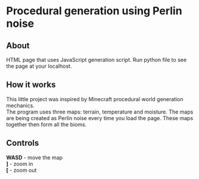 # Procedural generation using Perlin noise
## About
HTML page that uses JavaScript generation script. Run python file to see the page at your localhost.

## How it works
This little project was inspired by Minecraft procedural world generation mechanics.  
The program uses three maps: terrain, temperature and moisture. The maps are being created as Perlin noise every time you load the page. These maps together then form all the bioms.

## Controls
**WASD** - move the map  
**]** - zoom in  
**[** - zoom out
